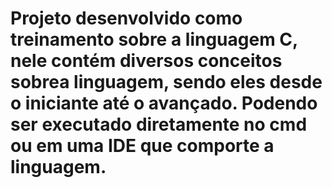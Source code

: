# Projeto desenvolvido como treinamento sobre a linguagem C, nele contém diversos conceitos sobrea linguagem, sendo eles desde o iniciante até o avançado. Podendo ser executado diretamente no cmd ou em uma IDE que comporte a linguagem.
